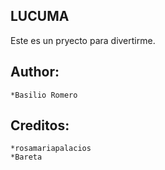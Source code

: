 LUCUMA
---------

Este es un pryecto para divertirme.

Author:
----------
    *Basilio Romero

Creditos:
----------
	*rosamariapalacios
	*Bareta